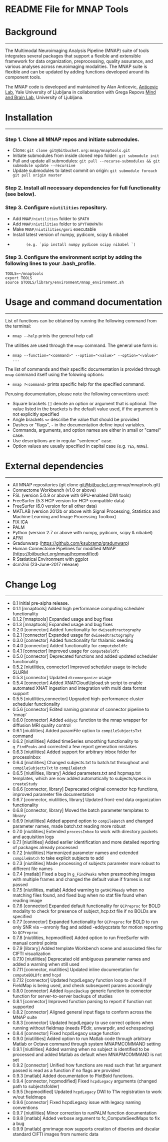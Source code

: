 # README File for MNAP Tools


Background
==========
---

The Multimodal Neuroimaging Analysis Pipeline (MNAP) suite of tools integrates several 
packages that support a flexible and extensible framework for data organization, preprocessing, 
quality assurance, and various analyses across neuroimaging modalities. The MNAP suite is 
flexible and can be updated by adding functions developed around its component tools.

The MNAP code is developed and maintained by Alan Anticevic, [Anticevic Lab], Yale 
University of Ljubljana in collaboration with Grega Repovs [Mind and Brain Lab], 
University of Ljubljana.

Installation
===============================
---

### Step 1. Clone all MNAP repos and initiate submodules.

* Clone: `git clone git@bitbucket.org:mnap/mnaptools.git` 
* Initiate submodules from inside cloned repo folder: `git submodule init`
* Pull and update all submodules: `git pull --recurse-submodules && git submodule update --recursive`
* Update submodules to latest commit on origin: `git submodule foreach git pull origin master`

### Step 2. Install all necessary dependencies for full functionality (see below). 

### Step 3. Configure `niutilities` repository. 

* Add `MNAP/niutilities` folder to `$PATH`
* Add `MNAP/niutilities` folder to `$PYTHONPATH`
* Make `MNAP/niutilities/gmri` executable
* Install latest version of numpy, pydicom, scipy & nibabel  
* 			(e.g. `pip install numpy pydicom scipy nibabel `)

### Step 3. Configure the environment script by adding the following lines to your .bash_profile.

	TOOLS=~/mnaptools
	export TOOLS
	source $TOOLS/library/environment/mnap_environment.sh


Usage and command documentation
===============================
---

List of functions can be obtained by running the following command from the terminal: 

* `mnap --help` prints the general help call

The utilities are used through the `mnap` command. The general use form is:

* `mnap --function="<command>" --option="<value>" --option="<value>" ...`

The list of commands and their specific documentation is provided through `mnap`
command itself using the folowing options:

* `mnap ?<command>` prints specific help for the specified command.

Perusing documentation, please note the following conventions used:

* Square brackets `[]` denote an option or argument that is optional. The
  value listed in the brackets is the default value used, if the argument
  is not explicitly specified
* Angle brackets `<>` describe the value that should be provided
* Dashes or "flags", `-` in the documentation define input variables.
* Commands, arguments, and option names are either in small or "camel" case.
* Use descriptions are in regular "sentence" case.
* Option values are usually specified in capital case (e.g. `YES`, `NONE`).


External dependencies
=====================
---

* All MNAP repositories (git clone git@bitbucket.org:mnap/mnaptools.git)
* Connectome Workbench (v1.0 or above)
* FSL (version 5.0.9 or above with GPU-enabled DWI tools)
* FreeSurfer (5.3 HCP version for HCP-compatible data)
* FreeSurfer (6.0 version for all other data)
* MATLAB (version 2012b or above with Signal Processing, Statistics and Machine Learning and Image Processing Toolbox)
* FIX ICA
* PALM
* Python (version 2.7 or above with numpy, pydicom, scipy & nibabel)
* AFNI
* Gradunwarp (https://github.com/ksubramz/gradunwarp)
* Human Connectome Pipelines for modified MNAP (https://bitbucket.org/mnap/hcpmodified)
* R Statistical Environment with ggplot
* dcm2nii (23-June-2017 release) 

Change Log
============
---

* 0.1 Initial pre-alpha release.
* 0.1.1 [mnaptools] Added high performance computing scheduler functionality
* 0.1.2 [mnaptools] Expanded usage and bug fixes
* 0.1.3 [mnaptools] Expanded usage and bug fixes
* 0.2.0 [connector] Added functionality for `dwiseedtractography`
* 0.2.1 [connector] Expanded usage for `dwiseedtractography`
* 0.3.0 [connector] Added functionality for thalamic seeding
* 0.4.0 [connector] Added functionality for `computeboldfc`
* 0.4.1 [connector] Improved usage for `computeboldfc`
* 0.5.0 [connector] Deprecated functions and added updated scheduler functionality 
* 0.5.2 [niutilities, connector] Improved scheduler usage to include SLURM
* 0.5.3 [connector] Updated `dicomorganize` usage
* 0.5.4 [connector] Added XNATCloudUpload.sh script to enable automated XNAT ingestion and integration with multi data format support
* 0.5.5 [niutilities,connector] Upgraded high-performance cluster scheduler functionality
* 0.5.6 [connector] Edited naming grammar of connector pipeline to 'mnap' 
* 0.6.0 [connector] Added `eddyqc` function to the mnap wrapper for diffusion MRI quality control
* 0.6.1 [niutilities] Added paramFile option to `compileSubjectsTxt` command
* 0.6.2 [niutilities] Added timeSeries smoothing functionality to `g_FindPeaks` and corrected a few report generation mistakes
* 0.6.3 [niutilities] Added support for arbitrary inbox folder for processInbox
* 0.6.4 [niutilities] Changed subjects.txt to batch.txt throughout and `compileSubjectsTxt` to `compileBatch`
* 0.6.5 [niutilities, library] Added parameters.txt and hcpmap.txt templates, which are now added automatically to subjects/specs in `createStudy`
* 0.6.6 [connector, library] Deprecated original connector hcp functions, improved parameter file documentation
* 0.6.7 [connector, niutilities, library] Updated front-end data organization functionality
* 0.6.8 [connector, library] Moved the batch parameter templates to library
* 0.6.9 [niutilities] Added append option to `compileBatch` and changed parameter names, made batch.txt reading more robust
* 0.7.0 [niutilities] Extended `processInbox` to work with directory packets and acquisition logs
* 0.7.1 [niutilities] Added earlier identification and more detailed reporting of packages already processed
* 0.7.2 [niutilities] Harmonized parameter names and extended `compileBatch` to take explicit subjects to add
* 0.7.3 [niutilities] Made processing of subjects parameter more robust to different file names
* 0.7.4 [matlab] Fixed a bug in `g_FindPeaks` when presmoothing images with multiple frames and changed the default value if frames is not passed
* 0.7.5 [niutilities, matlab] Added warning to `getHCPReady` when no matching files found, and fixed bug when no stat file found when reading image
* 0.7.6 [connector] Expanded default functionality for `QCPreproc` for BOLD modality to check for presence of subject_hcp.txt file if no BOLDs are specified
* 0.7.7 [connector] Expanded functionality for `QCPreproc` for BOLD to run only SNR via --snronly flag and added -eddyqcstats for motion reporting to `QCPreproc`
* 0.7.8 [niutilities, hcpmodified] Added option to run FreeSurfer with manual control points
* 0.7.9 [library] Added template Workbench scene and associated files for CIFTI visualization
* 0.7.10 [niutilities] Deprecated old ambiguous parameter names and added a warning when still used
* 0.7.11 [connector, niutilities] Updated inline documentation for `computeBOLDfc` and `hcpd`
* 0.7.12 [connector] Updated hcpdLegacy function loop to check if FieldMap is being used, and check subsequent params accordingly
* 0.8.0 [connector] Added `RsyncBackup` generic function to connector function for server-to-server backups of studies
* 0.8.1 [connector] Improved function parsing to report if function not supported
* 0.8.2 [connector] Aligned general input flags to conform across the MNAP suite
* 0.8.3 [connector] Updated hcpdLegacy to use correct options when running without fieldmap (needs PEdir, unwarpdir, and echospacing)
* 0.8.4 [connector] Fixed hcpdLegacy usage function
* 0.9.0 [niutilities] Added option to run Matlab code through arbitrary Matlab or Octave command through system MNAPMCOMMAND setting
* 0.9.1 [niutilities] Added warning when no subject is identified to be processed and added Matlab as default when MNAPMCOMMAND is not set
* 0.9.2 [connector] Unified how functions are read such that 1st argument passed is read as a function if no flags are provided
* 0.9.3 [matlab] Added documentation to PlotBold functions.
* 0.9.4 [connector, hcpmodified] Fixed `hcpdLegacy` arguments (changed path to subjectsfolder)
* 0.9.5 [hcpmodified] Updated `hcpdLegacy` DWI to T1w registration to work w/out fieldmaps
* 0.9.6 [connector] Fixed hcpdLegacy issue with legacy naming conventions
* 0.9.7 [niutilities] Minor correction to runPALM function documentation
* 0.9.8 [matlab] Added verbose argument to fc_ComputeSeedMaps to fix a bug
* 0.9.9 [matlab] gmrimage now supports creation of dtseries and dscalar standard CIFTI images from numeric data

[Mind and Brain Lab]: http://mblab.si
[Anticevic Lab]: http://anticeviclab.yale.edu
